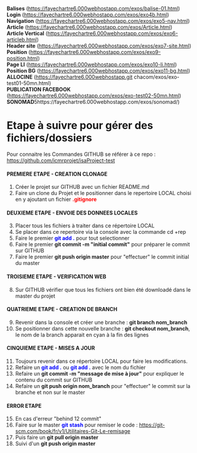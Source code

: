 <b>Balises</b> (https://fayechartre6.000webhostapp.com/exos/balise-01.html)<br>
<b>Login</b> (https://fayechartre6.000webhostapp.com/exos/exo4b.html)<br>
<b>Navigation</b> (https://fayechartre6.000webhostapp.com/exos/exo5-nav.html)<br>
<b>Article</b> (https://fayechartre6.000webhostapp.com/exos/Article.html)<br>
<b>Article Vertical</b> (https://fayechartre6.000webhostapp.com/exos/exo6-articleb.html)<br>
<b>Header site</b> (https://fayechartre6.000webhostapp.com/exos/exo7-site.html)<br>
<b>Position</b> (https://fayechartre6.000webhostapp.com/exos/exo9-position.html)<br>
<b>Page LI</b> (https://fayechartre6.000webhostapp.com/exos/exo10-li.html)<br>
<b>Position BG</b> (https://fayechartre6.000webhostapp.com/exos/exo11-bg.html)<br>
<b>ALLOCINE</b> (https://fayechartre6.000webhostapp.git chacom/exos/exo-test01-50mn.html)<br>
<b>PUBLICATION FACEBOOK</b> (https://fayechartre6.000webhostapp.com/exos/exo-test02-50mn.html)<br>
<b>SONOMAD</b>5https://fayechartre6.000webhostapp.com/exos/sonomad/)<br>

# Etape à suivre pour gérer des fichiers/dossiers
Pour connaitre les Commandes GITHUB se référer à ce repo : https://github.com/icmrprojet/isaProject-test 

#### PREMIERE ETAPE - CREATION CLONAGE
1. Créer le projet sur GITHUB avec un fichier README.md
2. Faire un clone du Projet et le positionner dans le repertoire LOCAL choisi en y ajoutant un fichier <b style="color:red">.gitignore</b>

#### DEUXIEME ETAPE - ENVOIE DES DONNEES LOCALES
3. Placer tous les fichiers à traiter dans ce répertoire LOCAL
4. Se placer dans ce repertoire via la console avec la commande cd +rep
5. Faire le premier <b style="color:blue">git add .</b> pour tout selectionner
6. Faire le premier <b>git commit -m "initial commit"</b> pour préparer le commit sur GITHUB
7. Faire le premier <b>git push origin master</b> pour "effectuer" le commit initial du master

#### TROISIEME ETAPE - VERIFICATION WEB
8. Sur GITHUB vérifier que tous les fichiers ont bien été downloadé dans le master du projet

#### QUATRIEME ETAPE - CREATION DE BRANCH
9. Revenir dans la console et créer une branche : <b>git branch nom_branch</b>
10. Se positionner dans cette nouvelle branche : <b>git checkout nom_branch</b>, le nom de la branch apparait en cyan à la fin des lignes

#### CINQUIEME ETAPE - MISES A JOUR
11. Toujours revenir dans ce répertoire LOCAL pour faire les modifications.
12. Refaire un <b style="color:blue">git add .</b> ou <b style="color:blue">git add .</b> avec le nom du fichier
13. Refaire un <b>git commit -m "message de mise à jour"</b> pour expliquer le contenu du commit sur GITHUB
14. Refaire un <b>git push origin nom_branch</b> pour "effectuer" le commit sur la branche et non sur le master

#### ERROR ETAPE 
15. En cas d'erreur "behind 12 commit"
16. Faire sur le master <b style="color:blue">git stash</b> pour remiser le code : https://git-scm.com/book/fr/v1/Utilitaires-Git-Le-remisage
17. Puis faire un <b>git pull origin master</b>
18. Suivi d'un <b>git push origin master</b>


